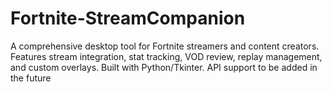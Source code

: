 # Fortnite-StreamCompanion
A comprehensive desktop tool for Fortnite streamers and content creators. Features stream integration, stat tracking, VOD review, replay management, and custom overlays. Built with Python/Tkinter. API support to be added in the future
